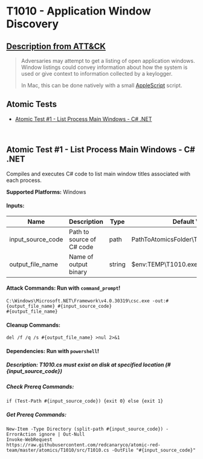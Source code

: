 # T1010 - Application Window Discovery
## [Description from ATT&CK](https://attack.mitre.org/wiki/Technique/T1010)
<blockquote>Adversaries may attempt to get a listing of open application windows. Window listings could convey information about how the system is used or give context to information collected by a keylogger.

In Mac, this can be done natively with a small [AppleScript](https://attack.mitre.org/techniques/T1155) script.</blockquote>

## Atomic Tests

- [Atomic Test #1 - List Process Main Windows - C# .NET](#atomic-test-1---list-process-main-windows---c-net)


<br/>

## Atomic Test #1 - List Process Main Windows - C# .NET
Compiles and executes C# code to list main window titles associated with each process.

**Supported Platforms:** Windows


#### Inputs:
| Name | Description | Type | Default Value | 
|------|-------------|------|---------------|
| input_source_code | Path to source of C# code | path | PathToAtomicsFolder\T1010\src\T1010.cs|
| output_file_name | Name of output binary | string | $env:TEMP\T1010.exe|


#### Attack Commands: Run with `command_prompt`! 
```
C:\Windows\Microsoft.NET\Framework\v4.0.30319\csc.exe -out:#{output_file_name} #{input_source_code}
#{output_file_name}
```

#### Cleanup Commands:
```
del /f /q /s #{output_file_name} >nul 2>&1
```


#### Dependencies:  Run with `powershell`!
##### Description: T1010.cs must exist on disk at specified location (#{input_source_code})
##### Check Prereq Commands:
```
if (Test-Path #{input_source_code}) {exit 0} else {exit 1} 
```
##### Get Prereq Commands:
```
New-Item -Type Directory (split-path #{input_source_code}) -ErrorAction ignore | Out-Null
Invoke-WebRequest https://raw.githubusercontent.com/redcanaryco/atomic-red-team/master/atomics/T1010/src/T1010.cs -OutFile "#{input_source_code}"
```




<br/>
